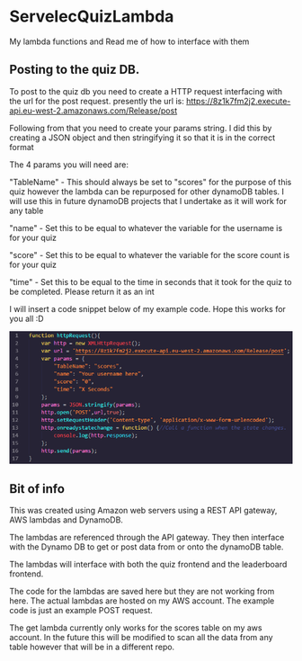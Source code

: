 # ServelecQuizLambda
My lambda functions and Read me of how to interface with them

## Posting to the quiz DB.

To post to the quiz db you need to create a HTTP request interfacing with the url for the post request.
presently the url is: https://8z1k7fm2j2.execute-api.eu-west-2.amazonaws.com/Release/post

Following from that you need to create your params string. I did this by creating a JSON object and then stringifying it so that it is in the correct format

The 4 params you will need are:

"TableName" - This should always be set to "scores" for the purpose of this quiz however the lambda can be repurposed for other dynamoDB tables.
I will use this in future dynamoDB projects that I undertake as it will work for any table 

"name" - Set this to be equal to whatever the variable for the username is for your quiz

"score" - Set this to be equal to whatever the variable for the score count is for your quiz

"time" - Set this to be equal to the time in seconds that it took for the quiz to be completed. Please return it as an int

I will insert a code snippet below of my example code. Hope this works for you all :D

![alt text](https://github.com/RussianHamster6/ServelecQuizLambda/blob/master/images/example.PNG)

## Bit of info

This was created using Amazon web servers using a REST API gateway, AWS lambdas and DynamoDB. 

The lambdas are referenced through the API gateway. They then interface with the Dynamo DB to get or post data from or onto the dynamoDB table. 

The lambdas will interface with both the quiz frontend and the leaderboard frontend. 

The code for the lambdas are saved here but they are not working from here. The actual lambdas are hosted on my AWS account. 
The example code is just an example POST request.

The get lambda currently only works for the scores table on my aws account. In the future this will be modified to scan all the data from any table however that will be in a different repo. 
